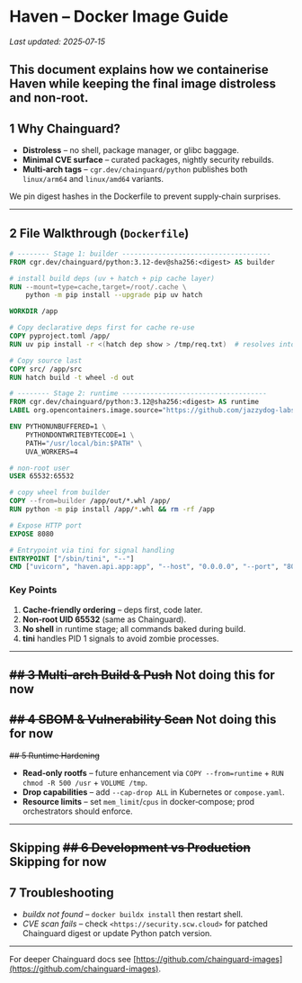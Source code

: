 # Haven – Docker Image Guide

*Last updated: 2025‑07‑15*

This document explains how we containerise Haven while keeping the final image **distroless and non‑root**. 
---

## 1  Why Chainguard?

* **Distroless** – no shell, package manager, or glibc baggage.
* **Minimal CVE surface** – curated packages, nightly security rebuilds.
* **Multi‑arch tags** – `cgr.dev/chainguard/python` publishes both `linux/arm64` and `linux/amd64` variants.

We pin digest hashes in the Dockerfile to prevent supply‑chain surprises.

---

## 2  File Walkthrough (`Dockerfile`)

```dockerfile
# -------- Stage 1: builder -------------------------------------
FROM cgr.dev/chainguard/python:3.12-dev@sha256:<digest> AS builder

# install build deps (uv + hatch + pip cache layer)
RUN --mount=type=cache,target=/root/.cache \
    python -m pip install --upgrade pip uv hatch

WORKDIR /app

# Copy declarative deps first for cache re‑use
COPY pyproject.toml /app/
RUN uv pip install -r <(hatch dep show > /tmp/req.txt)  # resolves into /usr/local/lib/python3.12/site-packages

# Copy source last
COPY src/ /app/src
RUN hatch build -t wheel -d out

# -------- Stage 2: runtime ------------------------------------
FROM cgr.dev/chainguard/python:3.12@sha256:<digest> AS runtime
LABEL org.opencontainers.image.source="https://github.com/jazzydog-labs/haven"

ENV PYTHONUNBUFFERED=1 \
    PYTHONDONTWRITEBYTECODE=1 \
    PATH="/usr/local/bin:$PATH" \
    UVA_WORKERS=4

# non‑root user
USER 65532:65532

# copy wheel from builder
COPY --from=builder /app/out/*.whl /app/
RUN python -m pip install /app/*.whl && rm -rf /app

# Expose HTTP port
EXPOSE 8080

# Entrypoint via tini for signal handling
ENTRYPOINT ["/sbin/tini", "--"]
CMD ["uvicorn", "haven.api.app:app", "--host", "0.0.0.0", "--port", "8080", "--workers", "4"]
```

### Key Points

1. **Cache‑friendly ordering** – deps first, code later.
2. **Non‑root UID 65532** (same as Chainguard).
3. **No shell** in runtime stage; all commands baked during build.
4. **tini** handles PID 1 signals to avoid zombie processes.

---

~~## 3  Multi‑arch Build & Push~~
Not doing this for now
---

~~## 4  SBOM & Vulnerability Scan~~
Not doing this for now
---

~~## 5  Runtime Hardening~~

* **Read‑only rootfs** – future enhancement via `COPY --from=runtime` + `RUN chmod -R 500 /usr` + `VOLUME /tmp`.
* **Drop capabilities** – add `--cap-drop ALL` in Kubernetes or `compose.yaml`.
* **Resource limits** – set `mem_limit`/`cpus` in docker‑compose; prod orchestrators should enforce.

---
Skipping
~~## 6  Development vs Production~~
Skipping for now
---

## 7  Troubleshooting

* *buildx not found* – `docker buildx install` then restart shell.
* *CVE scan fails* – check `<https://security.scw.cloud>` for patched Chainguard digest or update Python patch version.

---

For deeper Chainguard docs see [https://github.com/chainguard-images](https://github.com/chainguard-images).
